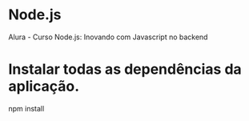 # Node.js
Alura - Curso Node.js: Inovando com Javascript no backend


# Instalar todas as dependências da aplicação.
npm install 
